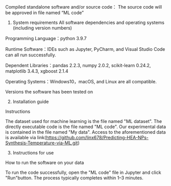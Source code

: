 Compiled standalone software and/or source code：
The source code will be approved in file named “ML code”


1. System requirements
All software dependencies and operating systems (including version numbers)

Programming Language：python 3.9.7

Runtime Software：IDEs such as Jupyter, PyCharm, and Visual Studio Code can all run successfully.

Dependent Libraries：pandas 2.2.3, numpy 2.0.2, scikit-learn 0.24.2, matplotlib 3.4.3, xgboost 2.1.4

Operating Systems：Windows10，macOS, and Linux are all compatible.

Versions the software has been tested on

2. Installation guide

Instructions

The dataset used for machine learning is the file named "ML dataset".
The directly executable code is the file named "ML code".
Our experimental data is contained in the file named "My data".
Access to the aforementioned data is available via link(https://github.com/linx678/Predicting-HEA-NPs-Synthesis-Temperature-via-ML.git)

3. Instructions for use
   
How to run the software on your data

To run the code successfully, open the "ML code" file in Jupyter and click "Run"button. The process typically completes within 1–3 minutes.
